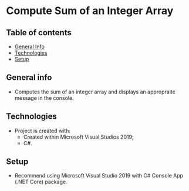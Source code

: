 # Compute Sum of an Integer Array

## Table of contents
* [General Info](#general-info)
* [Technologies](#technologies)
* [Setup](#setup)

## General info
* Computes the sum of an integer array and displays an appropraite message in the console.

## Technologies
* Project is created with:
	* Created within Microsoft Visual Studios 2019;
	* C#.

## Setup
* Recommend using Microsoft Visual Studio 2019 with C# Console App (.NET Core) package.